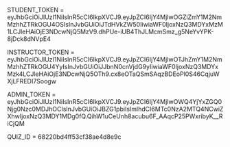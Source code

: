 STUDENT_TOKEN = eyJhbGciOiJIUzI1NiIsInR5cCI6IkpXVCJ9.eyJpZCI6IjY4MjIwOGZiZmY1M2NmMzhhZTRkOGU4OSIsInJvbGUiOiJTdHVkZW50IiwiaWF0IjoxNzQ3MDYxMzM1LCJleHAiOjE3NDcwNjQ5MzV9.dhPUe-iUB4ThJLMcmSmz_g5NeYvYPK-8jDck8dNVpE4

INSTRUCTOR_TOKEN = eyJhbGciOiJIUzI1NiIsInR5cCI6IkpXVCJ9.eyJpZCI6IjY4MjIwOTJhZmY1M2NmMzhhZTRkOGU4YyIsInJvbGUiOiJJbnN0cnVjdG9yIiwiaWF0IjoxNzQ3MDYxMzk4LCJleHAiOjE3NDcwNjQ5OTh9.cx8eOTaQSmSAqzBDEoPl0S46CqjuWXjLFREDI7Soogw

ADMIN_TOKEN = eyJhbGciOiJIUzI1NiIsInR5cCI6IkpXVCJ9.eyJpZCI6IjY4MjIwOWQ4YjYxZGQ0Njg0Nzc0MDJhOCIsInJvbGUiOiJBZG1pbiIsImlhdCI6MTc0NzA2MTQ4NCwiZXhwIjoxNzQ3MDY1MDg0fQ.QihW1uCeUnh8acubu6F_AAqcP25PWxribyK__RiCjQM


QUIZ_ID = 68220bd4ff53cf38ae4d8e9c